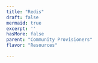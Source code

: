 ```yaml
---
title: "Redis"
draft: false
mermaid: true
excerpt: ''
hasMore: false
parent: "Community Provisioners"
flavor: "Resources"

---
```


